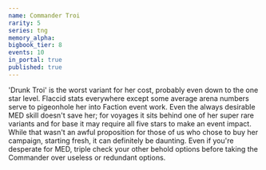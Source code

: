 ```yaml
---
name: Commander Troi
rarity: 5
series: tng
memory_alpha:
bigbook_tier: 8
events: 10
in_portal: true
published: true
---
```


'Drunk Troi' is the worst variant for her cost, probably even down to the one star level. Flaccid stats everywhere except some average arena numbers serve to pigeonhole her into Faction event work. Even the always desirable MED skill doesn't save her; for voyages it sits behind one of her super rare variants and for base it may require all five stars to make an event impact. While that wasn't an awful proposition for those of us who chose to buy her campaign, starting fresh, it can definitely be daunting. Even if you're desperate for MED, triple check your other behold options before taking the Commander over useless or redundant options.
